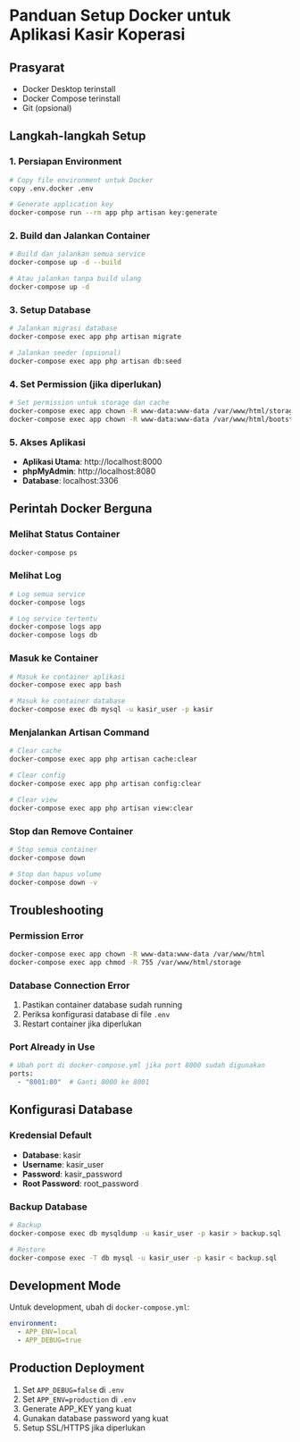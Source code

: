 # Panduan Setup Docker untuk Aplikasi Kasir Koperasi

## Prasyarat
- Docker Desktop terinstall
- Docker Compose terinstall
- Git (opsional)

## Langkah-langkah Setup

### 1. Persiapan Environment
```bash
# Copy file environment untuk Docker
copy .env.docker .env

# Generate application key
docker-compose run --rm app php artisan key:generate
```

### 2. Build dan Jalankan Container
```bash
# Build dan jalankan semua service
docker-compose up -d --build

# Atau jalankan tanpa build ulang
docker-compose up -d
```

### 3. Setup Database
```bash
# Jalankan migrasi database
docker-compose exec app php artisan migrate

# Jalankan seeder (opsional)
docker-compose exec app php artisan db:seed
```

### 4. Set Permission (jika diperlukan)
```bash
# Set permission untuk storage dan cache
docker-compose exec app chown -R www-data:www-data /var/www/html/storage
docker-compose exec app chown -R www-data:www-data /var/www/html/bootstrap/cache
```

### 5. Akses Aplikasi
- **Aplikasi Utama**: http://localhost:8000
- **phpMyAdmin**: http://localhost:8080
- **Database**: localhost:3306

## Perintah Docker Berguna

### Melihat Status Container
```bash
docker-compose ps
```

### Melihat Log
```bash
# Log semua service
docker-compose logs

# Log service tertentu
docker-compose logs app
docker-compose logs db
```

### Masuk ke Container
```bash
# Masuk ke container aplikasi
docker-compose exec app bash

# Masuk ke container database
docker-compose exec db mysql -u kasir_user -p kasir
```

### Menjalankan Artisan Command
```bash
# Clear cache
docker-compose exec app php artisan cache:clear

# Clear config
docker-compose exec app php artisan config:clear

# Clear view
docker-compose exec app php artisan view:clear
```

### Stop dan Remove Container
```bash
# Stop semua container
docker-compose down

# Stop dan hapus volume
docker-compose down -v
```

## Troubleshooting

### Permission Error
```bash
docker-compose exec app chown -R www-data:www-data /var/www/html
docker-compose exec app chmod -R 755 /var/www/html/storage
```

### Database Connection Error
1. Pastikan container database sudah running
2. Periksa konfigurasi database di file `.env`
3. Restart container jika diperlukan

### Port Already in Use
```bash
# Ubah port di docker-compose.yml jika port 8000 sudah digunakan
ports:
  - "8001:80"  # Ganti 8000 ke 8001
```

## Konfigurasi Database

### Kredensial Default
- **Database**: kasir
- **Username**: kasir_user
- **Password**: kasir_password
- **Root Password**: root_password

### Backup Database
```bash
# Backup
docker-compose exec db mysqldump -u kasir_user -p kasir > backup.sql

# Restore
docker-compose exec -T db mysql -u kasir_user -p kasir < backup.sql
```

## Development Mode

Untuk development, ubah di `docker-compose.yml`:
```yaml
environment:
  - APP_ENV=local
  - APP_DEBUG=true
```

## Production Deployment

1. Set `APP_DEBUG=false` di `.env`
2. Set `APP_ENV=production` di `.env`
3. Generate APP_KEY yang kuat
4. Gunakan database password yang kuat
5. Setup SSL/HTTPS jika diperlukan
